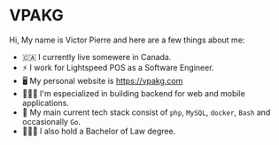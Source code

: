 # VPAKG

Hi, My name is Victor Pierre and here are a few things about me:

- 🇨🇦 I currently live somewere in Canada.
- ⚡️ I work for Lightspeed POS as a Software Engineer.
- 🖥 My personal website is https://vpakg.com
- 👨🏻‍💻 I'm especialized in building backend for web and mobile applications.
- 🐘 My main current tech stack consist of `php`, `MySQL`, `docker`, `Bash` and occasionally `Go`.
- 👨🏻‍⚖️ I also hold a Bachelor of Law degree.
